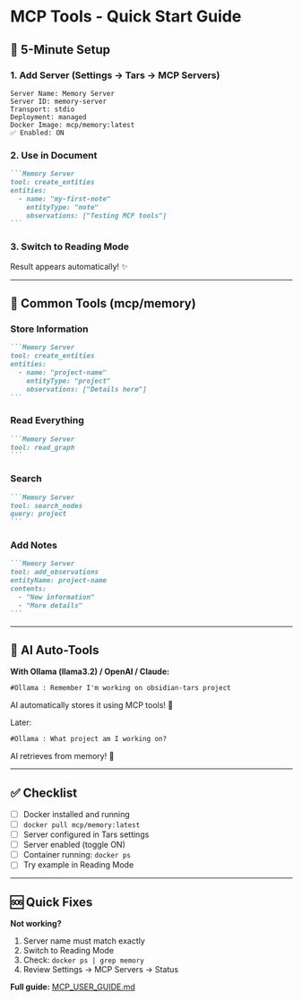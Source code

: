 # MCP Tools - Quick Start Guide

## 🚀 5-Minute Setup

### 1. Add Server (Settings → Tars → MCP Servers)

```
Server Name: Memory Server
Server ID: memory-server
Transport: stdio
Deployment: managed
Docker Image: mcp/memory:latest
✅ Enabled: ON
```

### 2. Use in Document

````markdown
```Memory Server
tool: create_entities
entities:
  - name: "my-first-note"
    entityType: "note"
    observations: ["Testing MCP tools"]
```
````

### 3. Switch to Reading Mode

Result appears automatically! ✨

---

## 📝 Common Tools (mcp/memory)

### Store Information
````markdown
```Memory Server
tool: create_entities
entities:
  - name: "project-name"
    entityType: "project"
    observations: ["Details here"]
```
````

### Read Everything
````markdown
```Memory Server
tool: read_graph
```
````

### Search
````markdown
```Memory Server
tool: search_nodes
query: project
```
````

### Add Notes
````markdown
```Memory Server
tool: add_observations
entityName: project-name
contents:
  - "New information"
  - "More details"
```
````

---

## 🤖 AI Auto-Tools

**With Ollama (llama3.2) / OpenAI / Claude:**

```markdown
#Ollama : Remember I'm working on obsidian-tars project
```

AI automatically stores it using MCP tools! 🎉

Later:
```markdown
#Ollama : What project am I working on?
```

AI retrieves from memory! 🧠

---

## ✅ Checklist

- [ ] Docker installed and running
- [ ] `docker pull mcp/memory:latest`
- [ ] Server configured in Tars settings
- [ ] Server enabled (toggle ON)
- [ ] Container running: `docker ps`
- [ ] Try example in Reading Mode

---

## 🆘 Quick Fixes

**Not working?**
1. Server name must match exactly
2. Switch to Reading Mode
3. Check: `docker ps | grep memory`
4. Review Settings → MCP Servers → Status

**Full guide:** [MCP_USER_GUIDE.md](./MCP_USER_GUIDE.md)
